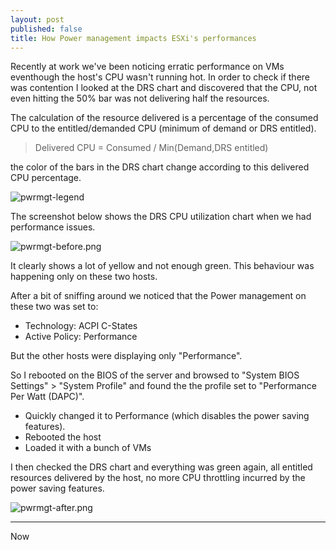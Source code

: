 ```yaml
---
layout: post
published: false
title: How Power management impacts ESXi's performances
---
```

Recently at work we've been noticing erratic performance on VMs eventhough the host's CPU wasn't running hot. In order to check if there was contention I looked at the DRS chart and discovered that the CPU, not even hitting the 50% bar was not delivering half the resources.

The calculation of the resource delivered is a percentage of the consumed CPU to the entitled/demanded CPU (minimum of demand or DRS entitled).

> Delivered CPU = Consumed / Min(Demand,DRS entitled)

the color of the bars in the DRS chart change according to this delivered CPU percentage.

![pwrmgt-legend]({{site.baseurl}}/img/pwrmgt-legend)

The screenshot below shows the DRS CPU utilization chart when we had performance issues.

![pwrmgt-before.png]({{site.baseurl}}/img/pwrmgt-before.png)

It clearly shows a lot of yellow and not enough green. This behaviour was happening only on these two hosts.

After a bit of sniffing around we noticed that the Power management on these two was set to:

- Technology: ACPI C-States
- Active Policy: Performance

But the other hosts were displaying only "Performance".

So I rebooted on the BIOS of the server and browsed to "System BIOS Settings" > "System Profile" and found the the profile set to "Performance Per Watt (DAPC)".

- Quickly changed it to Performance (which disables the power saving features).
- Rebooted the host
- Loaded it with a bunch of VMs

I then checked the DRS chart and everything was green again, all entitled resources delivered by the host, no more CPU throttling incurred by the power saving features.

![pwrmgt-after.png]({{site.baseurl}}/img/pwrmgt-after.png)

----

Now
